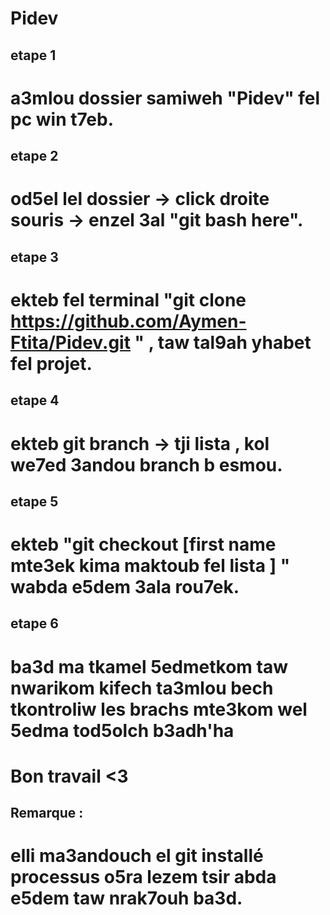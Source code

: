 # Pidev

## etape 1
 # a3mlou dossier samiweh "Pidev" fel pc win t7eb.
## etape 2
 # od5el lel dossier -> click droite souris -> enzel 3al "git bash here".
## etape 3
 # ekteb fel terminal "git clone https://github.com/Aymen-Ftita/Pidev.git " , taw tal9ah yhabet fel projet.
## etape 4
 # ekteb git branch -> tji lista , kol we7ed 3andou branch b esmou.
## etape 5
 # ekteb "git checkout [first name mte3ek kima maktoub fel lista ] " wabda e5dem 3ala rou7ek.
## etape 6
 # ba3d ma tkamel 5edmetkom taw nwarikom kifech ta3mlou bech tkontroliw les brachs mte3kom wel 5edma tod5olch b3adh'ha 
 
# Bon travail <3


## Remarque :
 # elli ma3andouch el git installé processus o5ra lezem tsir abda e5dem taw nrak7ouh ba3d.
